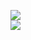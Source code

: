 [![](https://img.shields.io/badge/Made%20With-Github%20Spray-lightgrey.svg?style=for-the-badge&logo=github)](https://github.com/Annihil/github-spray#9976)  
[![](https://i.imgur.com/2DrTn0Z.gif)](https://github.com/Annihil/github-spray)